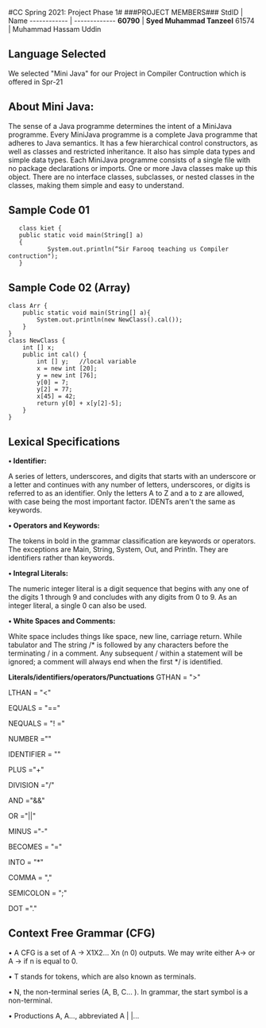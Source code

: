 #CC Spring 2021: Project Phase 1#
###PROJECT MEMBERS###
StdID | Name
------------ | -------------
**60790** | **Syed Muhammad Tanzeel** <!--this is the group leader in bold-->
 61574 | Muhammad Hassam Uddin
<!-- Replace name and student ids with acutally group member names and ids-->

## Language Selected ##
We selected "Mini Java" for our Project in Compiler Contruction which is offered in Spr-21
<!--Replace with your choice-->
## About Mini Java: ##
The sense of a Java programme determines the intent of a MiniJava programme. Every MiniJava programme is a complete Java programme that adheres to Java semantics. It has a few hierarchical control constructors, as well as classes and restricted inheritance. It also has simple data types and simple data types.
Each MiniJava programme consists of a single file with no package declarations or imports. One or more Java classes make up this object. 
There are no interface classes, subclasses, or nested classes in the classes, making them simple and easy to understand.

## Sample Code 01 ##
       
       class kiet {
       public static void main(String[] a)
       {
               System.out.println(“Sir Farooq teaching us Compiler contruction");
       }
       
 ## Sample Code 02 (Array) ##      
    class Arr {
        public static void main(String[] a){
            System.out.println(new NewClass().cal());
        }
    }
    class NewClass {
        int [] x;
        public int cal() {
            int [] y;   //local variable 
            x = new int [20];
            y = new int [76];
            y[0] = 7;
            y[2] = 77;
            x[45] = 42;
            return y[0] + x[y[2]-5];
        }
    }
    
 ## Lexical Specifications ##
  
 **• Identifier:**
    
A series of letters, underscores, and digits that starts with an underscore or a letter and continues with any number of letters, underscores, or digits is referred to as an identifier. Only the letters A to Z and a to z are allowed, with case being the most important factor. IDENTs aren't the same as keywords.

**• Operators and Keywords:**

The tokens in bold in the grammar classification are keywords or operators. The exceptions are Main, String, System, Out, and Println. They are identifiers rather than keywords.

 **• Integral Literals:**
 
The numeric integer literal is a digit sequence that begins with any one of the digits 1 through 9 and concludes with any digits from 0 to 9. As an integer literal, a single 0 can also be used.

**• White Spaces and Comments:**
 
 White space includes things like space, new line, carriage return. While tabulator and The string /* is followed by any characters before the terminating / in a comment. Any subsequent / within a statement will be ignored; a comment will always end when the first */ is identified.
 
**Literals/identifiers/operators/Punctuations**
GTHAN = ">"

LTHAN = "<"

EQUALS = "=="

NEQUALS = "! ="

NUMBER =""

IDENTIFIER = ""

PLUS ="+"

DIVISION ="/"

AND ="&&"

OR ="||"

MINUS ="-"

BECOMES = "="

INTO = "*"

COMMA = ","

SEMICOLON = ";"

DOT ="."

## Context Free Grammar (CFG) ##

• A CFG is a set of A -> X1X2... Xn (n 0) outputs. We may write either A-> or A -> if n is equal to 0.

• T stands for tokens, which are also known as terminals.

• N, the non-terminal series (A, B, C... ). In grammar, the start symbol is a non-terminal.

• Productions A, A..., abbreviated A | |...




